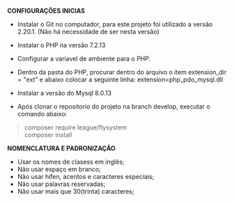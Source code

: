 **CONFIGURAÇÕES INICIAS**  
- Instalar o Git no computador, para este projeto foi utilizado a versão 2.20.1. (Não há necessidade de ser nesta versão)  
- Instalar o PHP na versão 7.2.13  
- Configurar a variavel de ambiente para o PHP.
- Dentro da pasta do PHP, procurar dentro do arquivo o item extension_dir = "ext" e abaixo colocar a seguinte linha: extension=php_pdo_mysql.dll  

- Instalar a versão do Mysql 8.0.13  

- Após clonar o repositorio do projeto na branch develop, executar o comando abaixo:   
> composer require league/flysystem  
> composer install  


**NOMENCLATURA E PADRONIZAÇÃO**
- Usar os nomes de clasess em inglês;  
- Não usar espaço em branco;  
- Não usar hífen, acentos e caracteres especiais;  
- Não usar palavras reservadas;  
- Não usar mais que 30(trinta) caracteres;  


